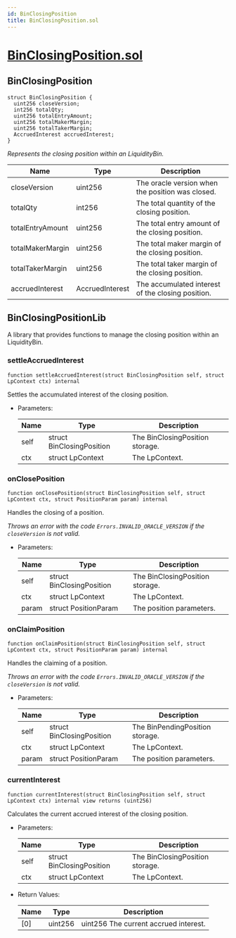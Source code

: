 ```yaml
---
id: BinClosingPosition
title: BinClosingPosition.sol
---
```

# [BinClosingPosition.sol](https://github.com/chromatic-protocol/contracts/tree/main/contracts/core/libraries/liquidity/BinClosingPosition.sol)

## BinClosingPosition

```solidity
struct BinClosingPosition {
  uint256 closeVersion;
  int256 totalQty;
  uint256 totalEntryAmount;
  uint256 totalMakerMargin;
  uint256 totalTakerMargin;
  AccruedInterest accruedInterest;
}
```

_Represents the closing position within an LiquidityBin._

| Name | Type | Description |
| ---- | ---- | ----------- |
| closeVersion | uint256 | The oracle version when the position was closed. |
| totalQty | int256 | The total quantity of the closing position. |
| totalEntryAmount | uint256 | The total entry amount of the closing position. |
| totalMakerMargin | uint256 | The total maker margin of the closing position. |
| totalTakerMargin | uint256 | The total taker margin of the closing position. |
| accruedInterest | AccruedInterest | The accumulated interest of the closing position. |

## BinClosingPositionLib

A library that provides functions to manage the closing position within an LiquidityBin.

### settleAccruedInterest

```solidity
function settleAccruedInterest(struct BinClosingPosition self, struct LpContext ctx) internal
```

Settles the accumulated interest of the closing position.

- Parameters:

  | Name | Type | Description |
  | ---- | ---- | ----------- |
  | self | struct BinClosingPosition | The BinClosingPosition storage. |
  | ctx | struct LpContext | The LpContext. |

### onClosePosition

```solidity
function onClosePosition(struct BinClosingPosition self, struct LpContext ctx, struct PositionParam param) internal
```

Handles the closing of a position.

_Throws an error with the code `Errors.INVALID_ORACLE_VERSION` if the `closeVersion` is not valid._

- Parameters:

  | Name | Type | Description |
  | ---- | ---- | ----------- |
  | self | struct BinClosingPosition | The BinClosingPosition storage. |
  | ctx | struct LpContext | The LpContext. |
  | param | struct PositionParam | The position parameters. |

### onClaimPosition

```solidity
function onClaimPosition(struct BinClosingPosition self, struct LpContext ctx, struct PositionParam param) internal
```

Handles the claiming of a position.

_Throws an error with the code `Errors.INVALID_ORACLE_VERSION` if the `closeVersion` is not valid._

- Parameters:

  | Name | Type | Description |
  | ---- | ---- | ----------- |
  | self | struct BinClosingPosition | The BinPendingPosition storage. |
  | ctx | struct LpContext | The LpContext. |
  | param | struct PositionParam | The position parameters. |

### currentInterest

```solidity
function currentInterest(struct BinClosingPosition self, struct LpContext ctx) internal view returns (uint256)
```

Calculates the current accrued interest of the closing position.

- Parameters:

  | Name | Type | Description |
  | ---- | ---- | ----------- |
  | self | struct BinClosingPosition | The BinClosingPosition storage. |
  | ctx | struct LpContext | The LpContext. |

- Return Values:

  | Name | Type | Description |
  | ---- | ---- | ----------- |
  | [0] | uint256 | uint256 The current accrued interest. |

